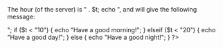 <!DOCTYPE html>
<html>
<body>

<?php
$t = 15;
echo "<p>The hour (of the server) is " . $t; 
echo ", and will give the following message:</p>";

if ($t < "10") {
    echo "Have a good morning!";
} elseif ($t < "20") {
    echo "Have a good day!";
} else {
    echo "Have a good night!";
}
?>
 
</body>
</html>
